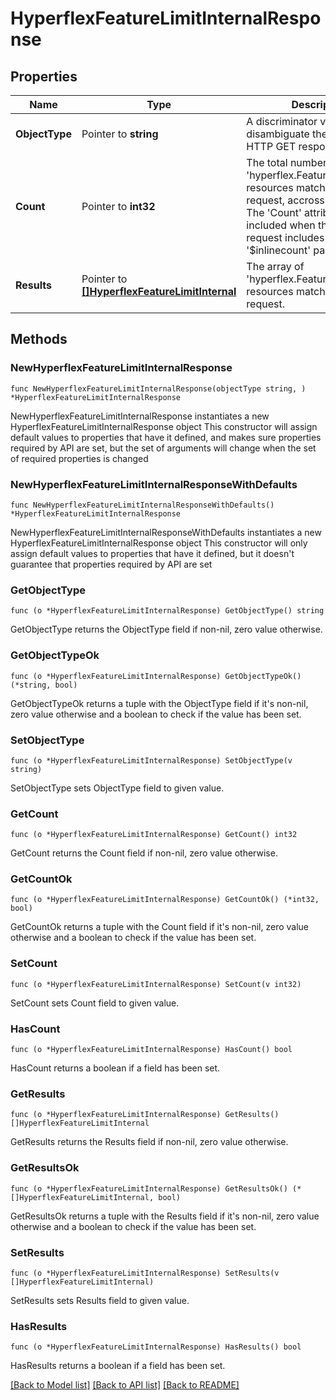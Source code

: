 # HyperflexFeatureLimitInternalResponse

## Properties

Name | Type | Description | Notes
------------ | ------------- | ------------- | -------------
**ObjectType** | Pointer to **string** | A discriminator value to disambiguate the schema of a HTTP GET response body. | 
**Count** | Pointer to **int32** | The total number of &#39;hyperflex.FeatureLimitInternal&#39; resources matching the request, accross all pages. The &#39;Count&#39; attribute is included when the HTTP GET request includes the &#39;$inlinecount&#39; parameter. | [optional] 
**Results** | Pointer to [**[]HyperflexFeatureLimitInternal**](hyperflex.FeatureLimitInternal.md) | The array of &#39;hyperflex.FeatureLimitInternal&#39; resources matching the request. | [optional] 

## Methods

### NewHyperflexFeatureLimitInternalResponse

`func NewHyperflexFeatureLimitInternalResponse(objectType string, ) *HyperflexFeatureLimitInternalResponse`

NewHyperflexFeatureLimitInternalResponse instantiates a new HyperflexFeatureLimitInternalResponse object
This constructor will assign default values to properties that have it defined,
and makes sure properties required by API are set, but the set of arguments
will change when the set of required properties is changed

### NewHyperflexFeatureLimitInternalResponseWithDefaults

`func NewHyperflexFeatureLimitInternalResponseWithDefaults() *HyperflexFeatureLimitInternalResponse`

NewHyperflexFeatureLimitInternalResponseWithDefaults instantiates a new HyperflexFeatureLimitInternalResponse object
This constructor will only assign default values to properties that have it defined,
but it doesn't guarantee that properties required by API are set

### GetObjectType

`func (o *HyperflexFeatureLimitInternalResponse) GetObjectType() string`

GetObjectType returns the ObjectType field if non-nil, zero value otherwise.

### GetObjectTypeOk

`func (o *HyperflexFeatureLimitInternalResponse) GetObjectTypeOk() (*string, bool)`

GetObjectTypeOk returns a tuple with the ObjectType field if it's non-nil, zero value otherwise
and a boolean to check if the value has been set.

### SetObjectType

`func (o *HyperflexFeatureLimitInternalResponse) SetObjectType(v string)`

SetObjectType sets ObjectType field to given value.


### GetCount

`func (o *HyperflexFeatureLimitInternalResponse) GetCount() int32`

GetCount returns the Count field if non-nil, zero value otherwise.

### GetCountOk

`func (o *HyperflexFeatureLimitInternalResponse) GetCountOk() (*int32, bool)`

GetCountOk returns a tuple with the Count field if it's non-nil, zero value otherwise
and a boolean to check if the value has been set.

### SetCount

`func (o *HyperflexFeatureLimitInternalResponse) SetCount(v int32)`

SetCount sets Count field to given value.

### HasCount

`func (o *HyperflexFeatureLimitInternalResponse) HasCount() bool`

HasCount returns a boolean if a field has been set.

### GetResults

`func (o *HyperflexFeatureLimitInternalResponse) GetResults() []HyperflexFeatureLimitInternal`

GetResults returns the Results field if non-nil, zero value otherwise.

### GetResultsOk

`func (o *HyperflexFeatureLimitInternalResponse) GetResultsOk() (*[]HyperflexFeatureLimitInternal, bool)`

GetResultsOk returns a tuple with the Results field if it's non-nil, zero value otherwise
and a boolean to check if the value has been set.

### SetResults

`func (o *HyperflexFeatureLimitInternalResponse) SetResults(v []HyperflexFeatureLimitInternal)`

SetResults sets Results field to given value.

### HasResults

`func (o *HyperflexFeatureLimitInternalResponse) HasResults() bool`

HasResults returns a boolean if a field has been set.


[[Back to Model list]](../README.md#documentation-for-models) [[Back to API list]](../README.md#documentation-for-api-endpoints) [[Back to README]](../README.md)


